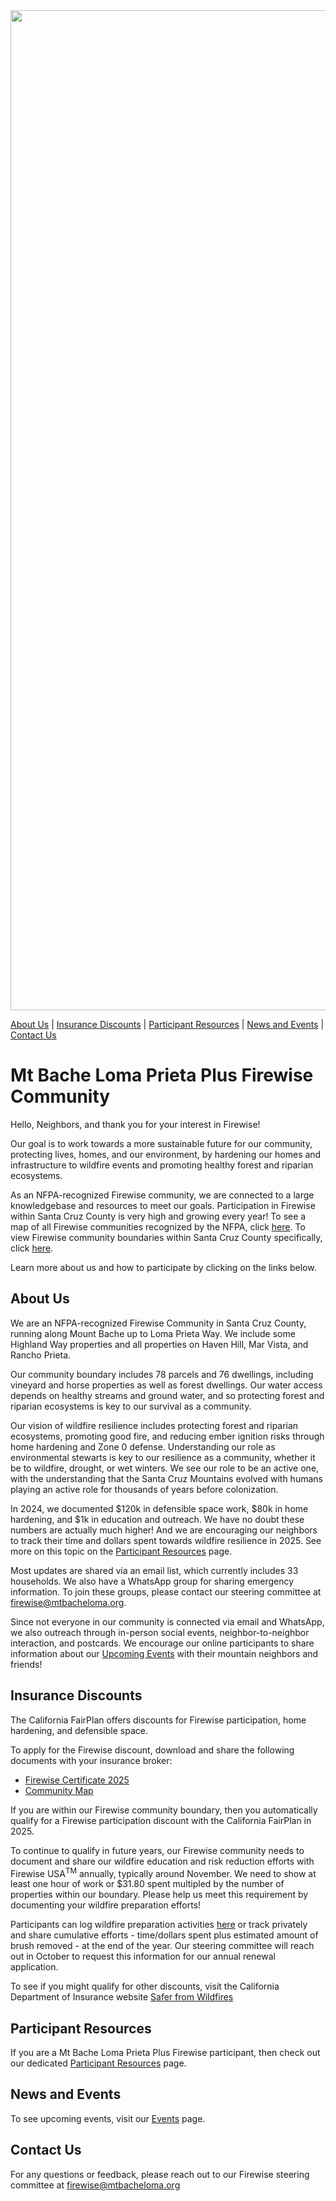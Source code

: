<img src="Logo3.png" width="1600">

[About Us](#about-us) | [Insurance Discounts](#insurance-discounts) | [Participant Resources](#participant-resources) |  [News and Events](#news-and-events) | [Contact Us](#contact-us)

# Mt Bache Loma Prieta Plus Firewise Community

Hello, Neighbors, and thank you for your interest in Firewise! 

Our goal is to work towards a more sustainable future for our community, protecting lives, homes, and our environment, by hardening our homes and infrastructure to wildfire events and promoting healthy forest and riparian ecosystems. 

As an NFPA-recognized Firewise community, we are connected to a large knowledgebase and resources to meet our goals. Participation in Firewise within Santa Cruz County is very high and growing every year! To see a map of all Firewise communities recognized by the NFPA, click [here](https://nfpa.maps.arcgis.com/apps/Viewer/index.html?appid=c4a788340df748f18d98d8363145bb67). To view Firewise community boundaries within Santa Cruz County specifically, click [here](https://sccgis.maps.arcgis.com/apps/instant/basic/index.html?appid=2f4184e0622f48009be27031318be8e0).

Learn more about us and how to participate by clicking on the links below.

## About Us

We are an NFPA-recognized Firewise Community in Santa Cruz County, running along Mount Bache up to Loma Prieta Way. We include some Highland Way properties and all properties on Haven Hill, Mar Vista, and Rancho Prieta. 

Our community boundary includes 78 parcels and 76 dwellings, including vineyard and horse properties as well as forest dwellings. Our water access depends on healthy streams and ground water, and so protecting forest and riparian ecosystems is key to our survival as a community. 

Our vision of wildfire resilience includes protecting forest and riparian ecosystems, promoting good fire, and reducing ember ignition risks through home hardening and Zone 0 defense. Understanding our role as environmental stewarts is key to our resilience as a community, whether it be to wildfire, drought, or wet winters. We see our role to be an active one, with the understanding that the Santa Cruz Mountains evolved with humans playing an active role for thousands of years before colonization.

In 2024, we documented $120k in defensible space work, $80k in home hardening, and $1k in education and outreach. We have no doubt these numbers are actually much higher! And we are encouraging our neighbors to track their time and dollars spent towards wildfire resilience in 2025. See more on this topic on the [Participant Resources](https://winkleramy.github.io/Firewise/ParticipantResources.html) page.

Most updates are shared via an email list, which currently includes 33 households. We also have a WhatsApp group for sharing emergency information. To join these groups, please contact our steering committee at [firewise@mtbacheloma.org](mailto:firewise@mtbacheloma.org?subject=Join%20Firewise%20WhatsApp).

Since not everyone in our community is connected via email and WhatsApp, we also outreach through in-person social events, neighbor-to-neighbor interaction, and postcards. We encourage our online participants to share information about our [Upcoming Events](https://winkleramy.github.io/Firewise/Events.html) with their mountain neighbors and friends!

## Insurance Discounts

The California FairPlan offers discounts for Firewise participation, home hardening, and defensible space.

To apply for the Firewise discount, download and share the following documents with your insurance broker:

- [Firewise Certificate 2025](Mt%20Bache%20Loma%20Prieta%20Plus%20%202024%20Certificate.pdf)
- [Community Map](Resources/Community%20Boundary.png)

If you are within our Firewise community boundary, then you automatically qualify for a Firewise participation discount with the California FairPlan in 2025.

To continue to qualify in future years, our Firewise community needs to document and share our wildfire education and risk reduction efforts with Firewise USA<sup>TM</sup> annually, typically around November. We need to show at least one hour of work or $31.80 spent multipled by the number of properties within our boundary. Please help us meet this requirement by documenting your wildfire preparation efforts! 

Participants can log wildfire preparation activities [here](https://forms.gle/9SiHNTzaY7ipKmKU8) or track privately and share cumulative efforts - time/dollars spent plus estimated amount of brush removed - at the end of the year. Our steering committee will reach out in October to request this information for our annual renewal application.

To see if you might qualify for other discounts, visit the California Department of Insurance website [Safer from Wildfires](https://www.insurance.ca.gov/01-consumers/200-wrr/Safer-from-Wildfires.cfm)

## Participant Resources

If you are a Mt Bache Loma Prieta Plus Firewise participant, then check out our dedicated [Participant Resources](https://winkleramy.github.io/Firewise/ParticipantResources.html) page.

## News and Events

To see upcoming events, visit our [Events](https://winkleramy.github.io/Firewise/Events.html) page.

## Contact Us

For any questions or feedback, please reach out to our Firewise steering committee at [firewise@mtbacheloma.org](mailto:firewise@mtbacheloma.org?subject=Mt%20Bache%20Loma%20Prieta%20Plus%20Firewise)